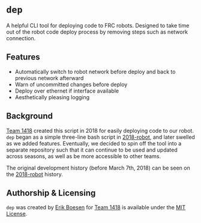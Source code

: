 # `dep`
A helpful CLI tool for deploying code to FRC robots. Designed to take time out of the robot code deploy process by removing steps such as network connection.

## Features
* Automatically switch to robot network before deploy and back to previous network afterward
* Warn of uncommitted changes before deploy
* Deploy over ethernet if interface available
* Aesthetically pleasing logging

## Background
[Team 1418](https://github.com/frc1418) created this script in 2018 for easily deploying code to our robot. `dep` began as a simple three-line bash script in [2018-robot](https://github.com/frc1418/2018-robot), and later swelled as we added features. Eventually, we decided to spin off the tool into a separate repository such that it can continue to be used and updated across seasons, as well as be more accessible to other teams.

The original development history (before March 7th, 2018) can be seen on the [2018-robot](https://github.com/frc1418/2018-robot/commits/master) history.

## Authorship & Licensing
`dep` was created by [Erik Boesen](https://github.com/ErikBoesen) for [Team 1418](https://github.com/frc1418) is available under the [MIT License](LICENSE).
